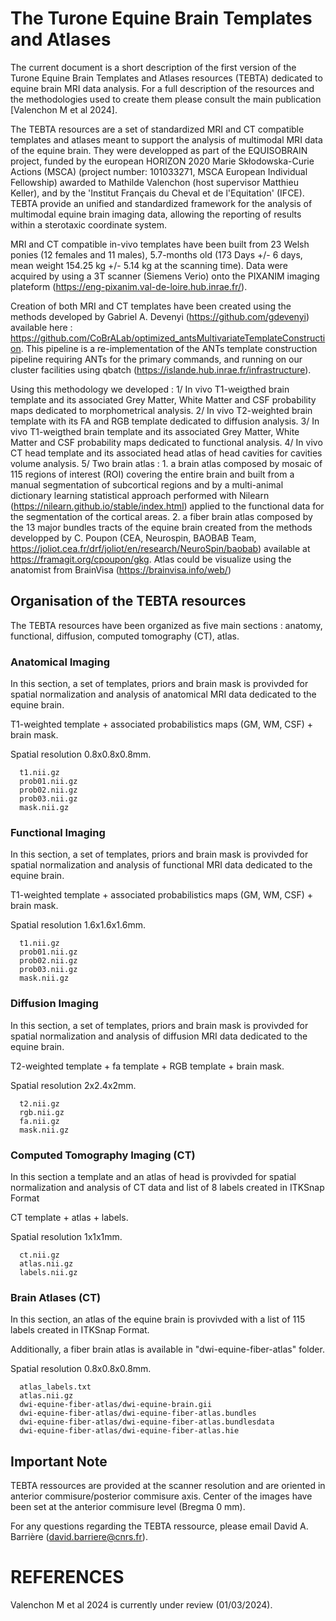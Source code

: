 # The Turone Equine Brain Templates and Atlases

The current document is a short description of the first version of the Turone Equine Brain Templates and Atlases resources (TEBTA) dedicated to equine brain MRI data analysis. 
For a full description of the resources and the methodologies used to create them please consult the main publication [Valenchon M et al 2024].

The TEBTA resources are a set of standardized MRI and CT compatible templates and atlases meant to support the analysis of multimodal MRI data of the equine brain. 
They were developped as part of the EQUISOBRAIN project, funded by the european HORIZON 2020 Marie Skłodowska-Curie Actions (MSCA) (project number: 101033271, MSCA European Individual Fellowship) awarded to Mathilde Valenchon (host supervisor Matthieu Keller), and by the 'Institut Français du Cheval et de l'Equitation' (IFCE).
TEBTA provide an unified and standardized framework for the analysis of multimodal equine brain imaging data, allowing the reporting of results within a sterotaxic coordinate system.

MRI and CT compatible in-vivo templates have been built from 23 Welsh ponies (12 females and 11 males), 5.7-months old (173 Days +/- 6 days, mean weight 154.25 kg +/- 5.14 kg at the scanning time). Data were acquired by using a 3T scanner (Siemens Verio) onto the PIXANIM imaging plateform (https://eng-pixanim.val-de-loire.hub.inrae.fr/).

Creation of both MRI and CT templates have been created using the methods developed by Gabriel A. Devenyi (https://github.com/gdevenyi) available here : 
https://github.com/CoBrALab/optimized_antsMultivariateTemplateConstruction. This pipeline is a re-implementation of the ANTs template construction pipeline requiring ANTs for the primary commands, and running on our cluster facilities using qbatch (https://islande.hub.inrae.fr/infrastructure).

Using this methodology we developed : 
  1/ In vivo T1-weigthed brain template and its associated Grey Matter, White Matter and CSF probability maps dedicated to morphometrical analysis.
  2/ In vivo T2-weighted brain template with its FA and RGB template dedicated to diffusion analysis.
  3/ In vivo T1-weigthed brain template and its associated Grey Matter, White Matter and CSF probability maps dedicated to functional analysis.
  4/ In vivo CT head template and its associated head atlas of head cavities for cavities volume analysis.
  5/ Two brain atlas :  1. a brain atlas composed by mosaic of 115 regions of interest (ROI) covering the entire brain and built from a manual segmentation of subcortical regions and by a multi-animal dictionary learning statistical approach performed with Nilearn (https://nilearn.github.io/stable/index.html) applied to the functional data for the segmentation of the cortical areas. 
                        2. a fiber brain atlas composed by the 13 major bundles tracts of the equine brain created from the methods developped by C. Poupon (CEA, Neurospin, BAOBAB Team, https://joliot.cea.fr/drf/joliot/en/research/NeuroSpin/baobab) available at https://framagit.org/cpoupon/gkg. Atlas could be visualize using the anatomist from BrainVisa (https://brainvisa.info/web/)

## Organisation of the TEBTA resources

The TEBTA resources have been organized as five main sections : anatomy, functional, diffusion, computed tomography (CT), atlas.

  ### Anatomical Imaging
In this section, a set of templates, priors and brain mask is provivded for spatial normalization and analysis of anatomical MRI data dedicated to the equine brain.

T1-weighted template + associated probabilistics maps (GM, WM, CSF) + brain mask.
  
  Spatial resolution 0.8x0.8x0.8mm.
  
      t1.nii.gz
      prob01.nii.gz
      prob02.nii.gz
      prob03.nii.gz
      mask.nii.gz

  ### Functional Imaging
In this section, a set of templates, priors and brain mask is provivded for spatial normalization and analysis of functional MRI data dedicated to the equine brain.

T1-weighted template + associated probabilistics maps (GM, WM, CSF) + brain mask.

  Spatial resolution 1.6x1.6x1.6mm.
  
      t1.nii.gz
      prob01.nii.gz
      prob02.nii.gz
      prob03.nii.gz
      mask.nii.gz

  ### Diffusion Imaging
In this section, a set of templates, priors and brain mask is provivded for spatial normalization and analysis of diffusion MRI data dedicated to the equine brain.

T2-weighted template + fa template + RGB template + brain mask.

  Spatial resolution 2x2.4x2mm.
  
      t2.nii.gz
      rgb.nii.gz
      fa.nii.gz
      mask.nii.gz

  ### Computed Tomography Imaging (CT)
In this section a template and an atlas of head is provivded for spatial normalization and analysis of CT data and list of 8 labels created in ITKSnap Format

CT template + atlas + labels.

  Spatial resolution 1x1x1mm.
  
      ct.nii.gz
      atlas.nii.gz
      labels.nii.gz

  ### Brain Atlases (CT)
In this section, an atlas of the equine brain is provivded with a list of 115 labels created in ITKSnap Format.

Additionally, a fiber brain atlas is available in "dwi-equine-fiber-atlas" folder.

  Spatial resolution 0.8x0.8x0.8mm.
  
      atlas_labels.txt
      atlas.nii.gz
      dwi-equine-fiber-atlas/dwi-equine-brain.gii
      dwi-equine-fiber-atlas/dwi-equine-fiber-atlas.bundles
      dwi-equine-fiber-atlas/dwi-equine-fiber-atlas.bundlesdata
      dwi-equine-fiber-atlas/dwi-equine-fiber-atlas.hie

## Important Note
TEBTA ressources are provided at the scanner resolution and are oriented in anterior commisure/posterior commisure axis. Center of the images have been set at the anterior commisure level (Bregma 0 mm).

For any questions regarding the TEBTA ressource, please email David A. Barrière (david.barriere@cnrs.fr).

# REFERENCES
Valenchon M et al 2024 is currently under review (01/03/2024).
